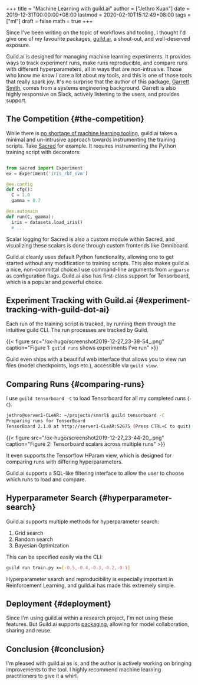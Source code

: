+++
title = "Machine Learning with guild.ai"
author = ["Jethro Kuan"]
date = 2019-12-31T00:00:00+08:00
lastmod = 2020-02-10T15:12:49+08:00
tags = ["ml"]
draft = false
math = true
+++

Since I've been writing on the topic of workflows and tooling, I
thought I'd give one of my favourite packages, [guild.ai](https://guild.ai/), a shout-out,
and well-deserved exposure.

Guild.ai is designed for managing machine learning experiments. It
provides ways to track experiment runs, make runs reproducible, and
compare runs with different hyperparameters, all in ways that are
non-intrusive. Those who know me know I care a lot about my tools, and
this is one of those tools that really spark joy. It's no surprise
that the author of this package, [Garrett Smith](https://github.com/gar1t), comes from a systems
engineering background. Garrett is also highly responsive on Slack,
actively listening to the users, and provides support.


## The Competition {#the-competition}

While there is [no shortage of machine learning tooling](https://medium.com/@hadyelsahar/how-do-you-manage-your-machine-learning-experiments-ab87508348ac), guild.ai takes
a minimal and un-intrusive approach towards instrumenting the training
scripts. Take [Sacred](https://github.com/IDSIA/sacred/) for example. It requires instrumenting the Python
training script with decorators:

```python

from sacred import Experiment
ex = Experiment('iris_rbf_svm')

@ex.config
def cfg():
  C = 1.0
  gamma = 0.7

@ex.automain
def run(C, gamma):
  iris = datasets.load_iris()
  # ...
```

Scalar logging for Sacred is also a custom module within Sacred, and
visualizing these scalars is done through custom frontends like
Omniboard.

Guild.ai cleanly uses default Python functionality, allowing one to
get started without any modification to training scripts. This also
makes guild.ai a nice, non-committal choice.I use command-line
arguments from `argparse` as configuration flags. Guild.ai also has
first-class support for Tensorboard, which is a popular and powerful
choice.


## Experiment Tracking with Guild.ai {#experiment-tracking-with-guild-dot-ai}

Each run of the training script is tracked, by running them through
the intuitive guild CLI. The run processes are tracked by Guild.

{{< figure src="/ox-hugo/screenshot2019-12-27_23-38-54_.png" caption="Figure 1: `guild runs` shows experiments I've run" >}}

Guild even ships with a beautiful web interface that allows you to
view run files (model checkpoints, logs etc.), accessible via `guild view`.


## Comparing Runs {#comparing-runs}

I use `guild tensorboard -C` to load Tensorboard for all my completed
runs (`-C`).

```bash
jethro@server1-CLeAR: ~/projects/snnrl$ guild tensorboard -C
Preparing runs for TensorBoard
TensorBoard 2.1.0 at http://server1-CLeAR:52675 (Press CTRL+C to quit)
```

{{< figure src="/ox-hugo/screenshot2019-12-27_23-44-20_.png" caption="Figure 2: Tensorboard scalars across multiple runs" >}}

It even supports the Tensorflow HParam view, which is designed for
comparing runs with differing hyperparameters.

Guild.ai supports a SQL-like filtering interface to allow the user to
choose which runs to load and compare.


## Hyperparameter Search {#hyperparameter-search}

Guild.ai supports multiple methods for hyperparameter search:

1.  Grid search
2.  Random search
3.  Bayesian Optimization

This can be specified easily via the CLI:

```bash
guild run train.py x=[-0.5,-0.4,-0.3,-0.2,-0.1]
```

Hyperparameter search and reproducibility is especially important in
Reinforcement Learning, and guild.ai has made this extremely simple.


## Deployment {#deployment}

Since I'm using guild.ai within a research project, I'm not using
these features. But Guild.ai supports [packaging](https://guild.ai/docs/packages/), allowing for model
collaboration, sharing and reuse.


## Conclusion {#conclusion}

I'm pleased with guild.ai as is, and the author is actively working on
bringing improvements to the tool. I highly recommend machine learning
practitioners to give it a whirl.
